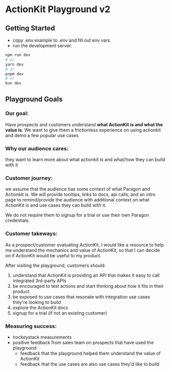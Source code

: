 # ActionKit Playground v2

## Getting Started

- copy .env.example to .env and fill out env vars
- run the development server:

```bash
npm run dev
# or
yarn dev
# or
pnpm dev
# or
bun dev
```

## Playground Goals
### Our goal: 
Have prospects and customers understand **what ActionKit is and what the value is**. We want to give them a frictionless experience 
on using actionkit and demo a few popular use cases

### Why our audience cares: 
they want to learn more about what actionkit is and what/how they can build with it

### Customer journey: 
we assume that the audience has some context of what Paragon and Actionkit is. We will provide tooltips, links to docs, 
api calls, and an intro page to remind/provide the audience with additional context on what ActionKit is and use cases they can 
build with it.

We do not require them to signup for a trial or use their own Paragon credentials.

### Customer takeways:
As a prospect/customer evaluating ActionKit, I would like a resource to help me understand the mechanics 
and value of ActionKit, so that I can decide on if ActionKit would be useful to my product.

After visiting the playground, customers should:
1) understand that ActionKit is providing an API that makes it easy to call integrated 3rd-party APIs
2) be encouraged to test actions and start thinking about how it fits in their product
3) be exposed to use cases that resonate with integration use cases they're looking to build
4) explore the ActionKit docs
5) signup for a trial (if not an existing customer)


### Measuring success:
* hockeystack measurements
* positive feedback from sales team on prospects that have used the playground
    * feedback that the playground helped them understand the value of ActionKit
    * feedback that the use cases are also use cases they'd like to build

